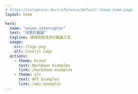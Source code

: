 ```yaml
---
# https://vitepress.dev/reference/default-theme-home-page
layout: home

hero:
  name: "onion-interceptor"
  text: "洋葱拦截器"
  tagline: 通用网络请求拦截器工具
  image: 
    src: /logo.png
    alt: Coverjs Logo
  actions:
    - theme: brand
      text: Markdown Examples
      link: /markdown-examples
    - theme: alt
      text: API Examples
      link: /api-examples
---
```


